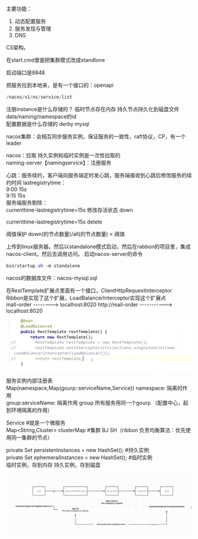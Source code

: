 主要功能：
1. 动态配置服务
1. 服务发现与管理
1. DNS


CS架构。

在start.cmd里面把集群模式改成standlone

启动端口是8848

把服务拉到本地来，是有一个接口的：openapi
```java
/nacos/v1/ns/service/list
```

注册instance是什么存储的？ 临时节点存在内存 持久节点持久化到磁盘文件 data/naming/namespace的id    
配置数据是什么存储的  derby mysql

nacos集群：会相互同步服务实例，保证服务的一致性，raft协议，CP，有一个leader

nacos：拉取 持久实例和临时实例是一次性拉取的  
naming-server【namingservice】：注册服务

心跳：服务续约，客户端向服务端定时发心跳，服务端接收到心跳后修改服务的续约时间
lastregistrytime：  
9:00 15s  
9:15 15s  
服务端服务剔除：  
currenttime-lastregistrytime>15s 修改存活状态 down  

currenttime-lastregistrytime>15s delete  

阈值保护   down(的节点数量)/all(的节点数量) < 阈值  

上传到linux服务器。然后以standalone模式启动，然后在rabbon的项目里，集成nacos-client。然后去调用访问。
启动nacos-server的命令
```java
bin/startup.sh ‐m standalone
```
nacos的数据库文件：nacos-mysql.sql  

在RestTemplate扩展点里面有一个接口，ClientHttpRequestInterceptor    
Ribbon是实现了这个扩展，LoadBalancerInterceptor实现这个扩展点  
mall-order --------> localhost:8020 
http://mail-order -----------> localhost:8020  
![image](../../../images/Snipaste_2022-05-25_04-45-58.png)

服务实例内部注册表  
Map(namespace,Map(gourp::serviceName,Service))
namespace: 隔离的作用  
group:serviceName: 隔离作用 group 所有服务用同一个gourp   （配置中心，起到环境隔离的作用）

Service #就是一个微服务  
Map<String,Cluster> clusterMap #集群 BJ SH（ribbon 负责均衡算法：优先使用同一集群的节点）

private Set<Instance> persistenInstances = new HashSet<Instance>();  #持久实例  
private Set<Instance> ephemeralInstances = new HashSet<Instance>();  #临时实例  
临时实例，存到内存
持久实例，存到磁盘

![image](../../../images/Snipaste_2022-05-25_05-29-33.png)

